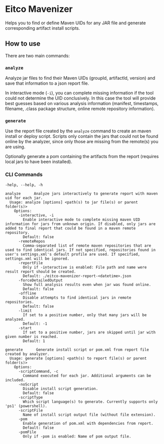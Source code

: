# Eitco Mavenizer

Helps you to find or define Maven UIDs for any JAR file and generate corresponding artifact install scripts.

## How to use

There are two main commands:

### `analyze`
Analyze jar files to find their Maven UIDs (groupId, artifactId, version) and save that information to a json report file.

In interactive mode (`-i`), you can complete missing information if the tool could not determine the UID conclusively. In this case the tool will provide best guesses based on various analysis information (manifest, timestamps, filename, .class package structure, online remote repository information).
  
### `generate`

Use the report file created by the `analyze` command to create an maven install or deploy script. Scripts only contain the jars that could not be found online by the analyzer, since only those are missing from the remote(s) you are using.

Optionally generate a pom containing the artifacts from the report (requires local jars to have been installed).

### CLI Commands

```
-help, --help, -h

analyze      Analyze jars interactively to generate report with maven uid for each jar.
  Usage: analyze [options] <path(s) to jar file(s) or parent folder(s)>
    Options:
      -interactive, -i
        Enable interactive mode to complete missing maven UID information for jars from unknown origin. If disabled, only jars are added to final report that could be found in a maven remote repository.
        Default: false
      -remoteRepos
        Comma-separated list of remote maven repositories that are used to find identical jars. If not specified, repositories found in user's settings.xml's default profile are used. If specified, settings.xml will be ignored.
      -reportFile
        Only if -interactive is enabled: File path and name were result report should be created.
        Default: ./eitco-mavenizer-report-<datetime>.json
      -forceDetailedOutput
        Show full analysis results even when jar was found online.
        Default: false
      -offline
        Disable attempts to find identical jars in remote repositories.
        Default: false
      -limit
        If set to a positive number, only that many jars will be analyzed.
        Default: -1
      -start
        If set to a positive number, jars are skipped until jar with given number is reached.
        Default: 1

generate      Generate install script or pom.xml from report file created by analyzer.
  Usage: generate [options] <path(s) to report file(s) or parent folder(s)>
    Options:
      -scriptCommand, -c
        Command executed for each jar. Additional arguments can be included.
      -noScript
        Disable install script generation.
        Default: false
      -scriptType
        Which script language(s) to generate. Currently supports only 'ps1' (powershell).
      -scriptFile
        Name of install script output file (without file extension).
      -pom
        Enable generation of pom.xml with dependencies from report.
        Default: false
      -pomFile
        Only if -pom is enabled: Name of pom output file.
```